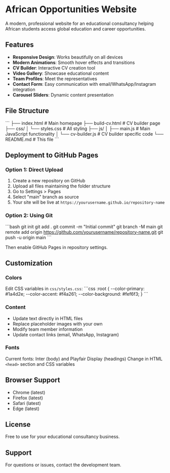# African Opportunities Website

A modern, professional website for an educational consultancy helping African students access global education and career opportunities.

## Features

- **Responsive Design**: Works beautifully on all devices
- **Modern Animations**: Smooth hover effects and transitions
- **CV Builder**: Interactive CV creation tool
- **Video Gallery**: Showcase educational content
- **Team Profiles**: Meet the representatives
- **Contact Form**: Easy communication with email/WhatsApp/Instagram integration
- **Carousel Sliders**: Dynamic content presentation

## File Structure

\`\`\`
├── index.html          # Main homepage
├── build-cv.html       # CV builder page
├── css/
│   └── styles.css      # All styling
├── js/
│   ├── main.js         # Main JavaScript functionality
│   └── cv-builder.js   # CV builder specific code
└── README.md           # This file
\`\`\`

## Deployment to GitHub Pages

### Option 1: Direct Upload

1. Create a new repository on GitHub
2. Upload all files maintaining the folder structure
3. Go to Settings > Pages
4. Select "main" branch as source
5. Your site will be live at `https://yourusername.github.io/repository-name`

### Option 2: Using Git

\`\`\`bash
git init
git add .
git commit -m "Initial commit"
git branch -M main
git remote add origin https://github.com/yourusername/repository-name.git
git push -u origin main
\`\`\`

Then enable GitHub Pages in repository settings.

## Customization

### Colors
Edit CSS variables in `css/styles.css`:
\`\`\`css
:root {
    --color-primary: #1a4d2e;
    --color-accent: #f4a261;
    --color-background: #fef6f3;
}
\`\`\`

### Content
- Update text directly in HTML files
- Replace placeholder images with your own
- Modify team member information
- Update contact links (email, WhatsApp, Instagram)

### Fonts
Current fonts: Inter (body) and Playfair Display (headings)
Change in HTML `<head>` section and CSS variables

## Browser Support

- Chrome (latest)
- Firefox (latest)
- Safari (latest)
- Edge (latest)

## License

Free to use for your educational consultancy business.

## Support

For questions or issues, contact the development team.
